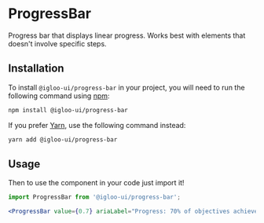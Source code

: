# ProgressBar

Progress bar that displays linear progress. Works best with elements that doesn't involve specific steps.

<Example />

<ReferenceLinks />

## Installation

To install `@igloo-ui/progress-bar` in your project, you will need to run the following command using [npm](https://www.npmjs.com/):

```bash
npm install @igloo-ui/progress-bar
```

If you prefer [Yarn](https://classic.yarnpkg.com/en/), use the following command instead:

```bash
yarn add @igloo-ui/progress-bar
```

## Usage

Then to use the component in your code just import it!

```jsx
import ProgressBar from '@igloo-ui/progress-bar';

<ProgressBar value={0.7} ariaLabel="Progress: 70% of objectives achieved" />;
```
